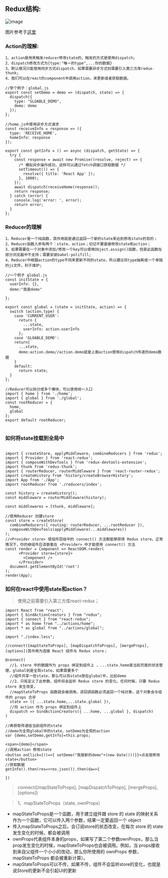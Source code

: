 ## Redux结构:

![image](https://images2015.cnblogs.com/blog/593627/201604/593627-20160418100233882-504389266.png)

图片参考于[这里](https://www.cnblogs.com/wilber2013/p/5403350.html)

### Action的理解:  
    1、action是用来触发reducer修改state的，触发的方式是使用dispatch;
    2、dispatch修改方式为{type:"唯一的type",...你的数据}
    3、默认情况只能使用同步方式dispatch，如果需要异步方式则需要引入第三方库redux-thunk;
    4、我们可以在react的component中调用action，来更新或者获取数据。

```
//举个例子：global.js
export const setDemo = demo => (dispatch, state) => {
  dispatch({
    type: "GLOABLE_DEMO",
    demo: demo
  });
};

//home.js中使用异步方式请求
const receiveInfo = response => ({
  type: 'RECEIVE_HOME',
  homeInfo: response
});

export const getInfo = () => async (dispatch, getState) => {
  try {
    const response = await new Promise((resolve, reject) => {
      /* 模拟异步操作成功，这样可以通过fetch调接口获取数据 */
      setTimeout(() => {
        resolve({ title: 'React App' });
      }, 1000);
    });
    await dispatch(receiveHome(response));
    return response;
  } catch (error) {
    console.log('error: ', error);
    return error;
  }
};

```


### Reducer的理解

    1、Reducer是一个纯函数，其作用就是通过返回一个新的state来达到修改state的目的；
    2、Reducer函数入参有两个：state，action；切记不要直接修改state和action；
    3、如果需要在一个对象中添加/修改一个key可以使用Object.assign()函数，但是此函数在部分浏览器中不支持；需要安装babel-polifill;
    4、Reducer中根据action的type不同来更新不同的state，所以建议将type抽离成一个单独的js文件，利于维护;


```
//一个例子 global.js
const initState = {
  userInfo: {},
  demo:"我是demo"
  
};

export const global = (state = initState, action) => {
  switch (action.type) {
    case 'CURRENT_USER':
      return {
        ...state,
        userInfo: action.userInfo
      };
    case 'GLOABLE_DEMO':
    return{
      ...state,
      demo:action.demo//action.demo就是上面action使用dispatch传递的demo数据
    }
    default:
      return state;
  }
};

//Reducer可以拆分成多个模块，可以使用统一入口
import { home } from './home';
import { global } from './global';
const rootReducer = {
  home,
  global
};
export default rootReducer;


```

### 如何将state挂载到全局中

```

import { createStore, applyMiddleware, combineReducers } from 'redux';
import { Provider } from 'react-redux';
import { composeWithDevTools } from 'redux-devtools-extension';
import thunk from 'redux-thunk';
import { routerReducer, routerMiddleware } from 'react-router-redux';
import createHistory from 'history/createBrowserHistory';
import App from './App';
import rootReducer from './reducers/index';

const history = createHistory();
const middleware = routerMiddleware(history);

const middlewares = [thunk, middleware];

//使用Reducer 创建store
const store = createStore(
  combineReducers({ routing: routerReducer, ...rootReducer }),
  composeWithDevTools(applyMiddleware(...middlewares))
);
//<Provider store> 使组件层级中的 connect() 方法都能够获得 Redux store。正常情况下，你的根组件应该嵌套在 <Provider> 中才能使用 connect() 方法
const render = Component => ReactDOM.render(
      <Provider store={store}>
        <Component />
      </Provider>
  document.getElementById('root')
);
render(App);

```


### 如何在react中使用state和action？

> 使用之前需要引入第三方库react-redux；

```
import React from "react";
import { bindActionCreators } from "redux";
import { connect } from "react-redux";
import * as home from "../actions/home";
import * as global from "../actions/global";

import "./index.less";

//connect([mapStateToProps], [mapDispatchToProps], [mergeProps], [options])其作用为连接 React 组件与 Redux store；

@connect(
  //1、store 中的数据作为 props 绑定到组件上 ，...state.home是当前页面的状态管理，global则是全局state，如果需要多个
  //组件共享一些state，那么可以将state放在global中，比如demo
  //2、只有定义了此参数，组件将会监听 Redux store 的变化。任何时候，只要 Redux store 发生改变，
  //mapStateToProps 函数就会被调用。该回调函数必须返回一个纯对象，这个对象会与组件的 props 合并
  state => ({ ...state.home,...state.global }),
  //将 action 作为 props 绑定到组件上
  dispatch => bindActionCreators({ ...home, ...global }, dispatch)
)

//再获取传递给当前组件的state
//demo为全局global中的state，setDemo为全局的action
var {demo,setDemo,getInfo}=this.props;

<span>{demo}</span>
//调用action 修改state
<button onClick={()=>{ setDemo("我是新的demo"+(new Date()))}}>点击我修改state</button>
//获取数据
getInfo().then(res=>res.json()).then(da=>{
    
})
```

> connect([mapStateToProps], [mapDispatchToProps], [mergeProps], [options])

> 1、mapStateToProps（state, ownProps） 

-  mapStateToProps是一个函数，用于建立组件跟 store 的 state 的映射关系 作为一个函数，它可以传入两个参数，结果一定要返回一个 object 
- 传入mapStateToProps之后，会订阅store的状态改变，在每次 store 的 state 发生变化的时候，都会被调用 
- ownProps代表组件本身的props，如果写了第二个参数ownProps，那么当prop发生变化的时候，mapStateToProps也会被调用。例如，当 props接收到来自父组件一个小小的改动，那么你所使用的 ownProps 参数，mapStateToProps 都会被重新计算）。 
- mapStateToProps可以不传，如果不传，组件不会监听store的变化，也就是说Store的更新不会引起UI的更新 

